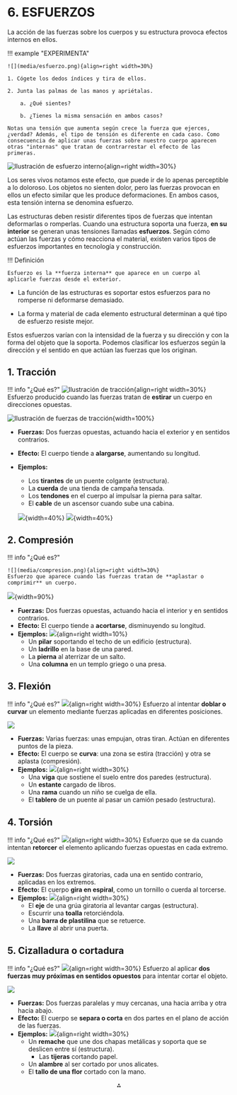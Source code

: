 # **6. ESFUERZOS**

La acción de las fuerzas sobre los cuerpos y su estructura provoca efectos internos en ellos.

!!! example "EXPERIMENTA"

    ![](media/esfuerzo.png){align=right width=30%}   

    1. Cógete los dedos índices y tira de ellos.

    2. Junta las palmas de las manos y apriétalas.

        a. ¿Qué sientes?

        b. ¿Tienes la misma sensación en ambos casos?
    
    Notas una tensión que aumenta según crece la fuerza que ejerces, ¿verdad? Además, el tipo de tensión es diferente en cada caso. Como consecuencia de aplicar unas fuerzas sobre nuestro cuerpo aparecen otras "internas" que tratan de contrarrestar el efecto de las primeras.

![Ilustración de esfuerzo interno](media/esfuerzo1.png){align=right width=30%}

Los seres vivos notamos este efecto, que puede ir de lo apenas perceptible a lo doloroso. Los objetos no sienten dolor, pero las fuerzas provocan en ellos un efecto similar que les produce deformaciones. En ambos casos, esta tensión interna se denomina esfuerzo.

Las estructuras deben resistir diferentes tipos de fuerzas que intentan deformarlas o romperlas. Cuando una estructura soporta una fuerza, **en su interior** se generan unas tensiones llamadas **esfuerzos**. Según cómo actúan las fuerzas y cómo reacciona el material, existen varios tipos de esfuerzos importantes en tecnología y construcción.

!!! Definición

    Esfuerzo es la **fuerza interna** que aparece en un cuerpo al aplicarle fuerzas desde el exterior.

* La función de las estructuras es soportar estos esfuerzos para no romperse ni deformarse demasiado.

* La forma y material de cada elemento estructural determinan a qué tipo de esfuerzo resiste mejor.

Estos esfuerzos varían con la intensidad de la fuerza y su dirección y con la forma del objeto que la soporta. Podemos clasificar los esfuerzos según la dirección y el sentido en que actúan las fuerzas que los originan.

## **1. Tracción**

!!! info "¿Qué es?"
    ![Ilustración de tracción](media/traccion.png){align=right width=30%}
    Esfuerzo producido cuando las fuerzas tratan de **estirar** un cuerpo en direcciones opuestas.

 ![Ilustración de fuerzas de tracción](media/image11_new.png){width=100%}

* **Fuerzas:**
Dos fuerzas opuestas, actuando hacia el exterior y en sentidos contrarios.
* **Efecto:**
El cuerpo tiende a **alargarse**, aumentando su longitud.
* **Ejemplos:**
    * Los **tirantes** de un puente colgante (estructura).
    * La **cuerda** de una tienda de campaña tensada.
    * Los **tendones** en el cuerpo al impulsar la pierna para saltar.
    * El **cable** de un ascensor cuando sube una cabina.

  ![](media/image10.png){width=40%}  ![](media/image12.png){width=40%}

## **2. Compresión**

!!! info "¿Qué es?"

    ![](media/compresion.png){align=right width=30%}  
    Esfuerzo que aparece cuando las fuerzas tratan de **aplastar o comprimir** un cuerpo.

![](media/image16_new.png){width=90%}

* **Fuerzas:**
Dos fuerzas opuestas, actuando hacia el interior y en sentidos contrarios.
* **Efecto:**
El cuerpo tiende a **acortarse**, disminuyendo su longitud.
* **Ejemplos:**
![](media/image13.png){align=right width=10%}
    * Un **pilar** soportando el techo de un edificio (estructura).
    * Un **ladrillo** en la base de una pared.
    * La **pierna** al aterrizar de un salto.
    * Una **columna** en un templo griego o una presa.

## **3. Flexión**

!!! info "¿Qué es?"
    ![](media/flexion.png){align=right width=30%}
    Esfuerzo al intentar **doblar o curvar** un elemento mediante fuerzas aplicadas en diferentes posiciones.

![](media/image18.png)

* **Fuerzas:**
Varias fuerzas: unas empujan, otras tiran. Actúan en diferentes puntos de la pieza.
* **Efecto:**
El cuerpo se **curva**: una zona se estira (tracción) y otra se aplasta (compresión).
* **Ejemplos:**
![](media/image17_new.png){align=right width=30%}
    * Una **viga** que sostiene el suelo entre dos paredes (estructura).
    * Un **estante** cargado de libros.
    * Una **rama** cuando un niño se cuelga de ella.
    * El **tablero** de un puente al pasar un camión pesado (estructura).

## **4. Torsión**

!!! info "¿Qué es?"
    ![](media/torsion.png){align=right width=30%}
    Esfuerzo que se da cuando intentan **retorcer** el elemento aplicando fuerzas opuestas en cada extremo.

![](media/image19.png)


* **Fuerzas:**
Dos fuerzas giratorias, cada una en sentido contrario, aplicadas en los extremos.
* **Efecto:**
El cuerpo **gira en espiral**, como un tornillo o cuerda al torcerse.
* **Ejemplos:**
![](media/image20.png){align=right width=30%}
    * El **eje** de una grúa giratoria al levantar cargas (estructura).
    * Escurrir una **toalla** retorciéndola.
    * Una **barra de plastilina** que se retuerce.
    * La **llave** al abrir una puerta.




## **5. Cizalladura o cortadura**

!!! info "¿Qué es?"
    ![](media/cortadura.png){align=right width=30%}
    Esfuerzo al aplicar **dos fuerzas muy próximas en sentidos opuestos** para intentar cortar el objeto.

![](media/image22.png)

* **Fuerzas:**
Dos fuerzas paralelas y muy cercanas, una hacia arriba y otra hacia abajo.
* **Efecto:**
El cuerpo se **separa o corta** en dos partes en el plano de acción de las fuerzas.
* **Ejemplos:**
 ![](media/image21.png){align=right width=30%}
    * Un **remache** que une dos chapas metálicas y soporta que se deslicen entre sí (estructura).
       * Las **tijeras** cortando papel.
    * Un **alambre** al ser cortado por unos alicates.
    * El **tallo de una flor** cortado con la mano.


<div style="text-align: center">⁂</div>